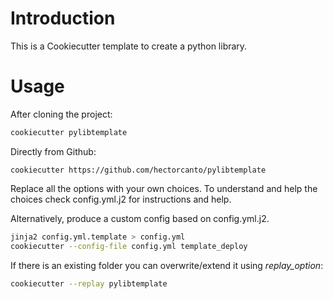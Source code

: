 # Introduction

This is a Cookiecutter template to create a python library.
 
# Usage

After cloning the project:

~~~bash
cookiecutter pylibtemplate
~~~

Directly from Github:

~~~
cookiecutter https://github.com/hectorcanto/pylibtemplate
~~~

Replace all the options with your own choices. To understand and help the choices check
config.yml.j2 for instructions and help.

Alternatively, produce a custom config based on config.yml.j2.

~~~bash
jinja2 config.yml.template > config.yml
cookiecutter --config-file config.yml template_deploy
~~~

If there is an existing folder you can overwrite/extend it using _replay_option_:

~~~bash
cookiecutter --replay pylibtemplate
~~~
